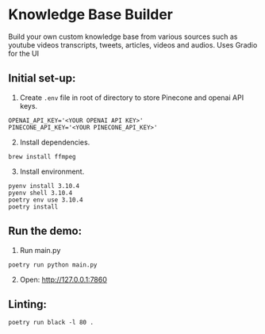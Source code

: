 # Knowledge Base Builder
Build your own custom knowledge base from various sources such as youtube videos transcripts, tweets, articles, videos and audios. Uses Gradio for the UI

## Initial set-up:
1. Create `.env` file in root of directory to store Pinecone and openai API keys.
```
OPENAI_API_KEY='<YOUR OPENAI API KEY>'
PINECONE_API_KEY='<YOUR PINECONE_API_KEY>'
```
2. Install dependencies.
```shell
brew install ffmpeg
```
3. Install environment.
```shell
pyenv install 3.10.4
pyenv shell 3.10.4
poetry env use 3.10.4
poetry install
```

## Run the demo:

1. Run main.py
```shell
poetry run python main.py
```
2. Open: http://127.0.0.1:7860

## Linting:
```shell
poetry run black -l 80 .
```
